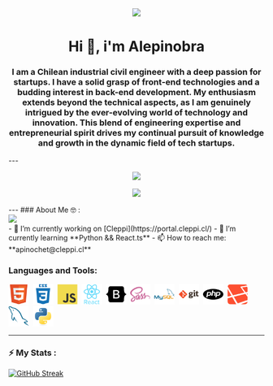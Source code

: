 <div id="header" align="center">
    <img src="https://media.giphy.com/media/7NoNw4pMNTvgc/giphy.gif" width="200"/>
    <h1 align="center"> Hi 👋, i'm Alepinobra</h1>
    <h3 align="center">I am a Chilean industrial civil engineer with a deep passion for startups. I have a solid grasp of front-end technologies and a budding interest in back-end development. My enthusiasm extends beyond the technical aspects, as I am genuinely intrigued by the ever-evolving world of technology and innovation. This blend of engineering expertise and entrepreneurial spirit drives my continual pursuit of knowledge and growth in the dynamic field of tech startups. </h3>
</div>
---
<div id="badges" align="center">
    <p align=”center”>
        <a href=”https://www.linkedin.com/in/apinochet/”>
            <img src=”https://img.shields.io/badge/LinkedIn-blue?style=flat&logo=linkedin&labelColor=blue">
        </a>
    </p>
    <p align=”center”>
        <a href=”https://www.instagram.com/alejandropinochet/”>
            <img src=”https://img.shields.io/badge/Instagram-E4405F?style=for-the-badge&logo=instagram&logoColor=white">
        </a>
    </p>
</div>
---
### About Me 🤓 :
<div>
    <img src="https://media.giphy.com/media/pFwRzOLfuGHok/giphy.gif" width="200"/>
</div>
- 🔭 I’m currently working on [Cleppi](https://portal.cleppi.cl/)
- 🌱 I’m currently learning **Python && React.ts**
- 📫 How to reach me: **apinochet@cleppi.cl**

<div align="left">
    <h3>Languages and Tools:</h3>
    <img src="https://github.com/devicons/devicon/blob/master/icons/html5/html5-original.svg" title="HTML5" alt="HTML" width="40" height="40">&nbsp;
    <img src="https://github.com/devicons/devicon/blob/master/icons/css3/css3-plain-wordmark.svg" title="CSS3" alt="CSS" width="40" height="40">&nbsp;
    <img src="https://github.com/devicons/devicon/blob/master/icons/javascript/javascript-original.svg" title="JavaScript" alt="JavaScript" width="40" height="40">&nbsp;
    <img src="https://github.com/devicons/devicon/blob/master/icons/react/react-original-wordmark.svg" title="React" alt="React" width="40" height="40">&nbsp;
    <img src="https://github.com/devicons/devicon/blob/master/icons/bootstrap/bootstrap-plain.svg" title="Bootstrap" alt="Bootstrap" width="40" height="40">&nbsp;
    <img src="https://github.com/devicons/devicon/blob/master/icons/sass/sass-original.svg" title="Sass" alt="Sass" width="40" height="40">&nbsp;
    <img src="https://github.com/devicons/devicon/blob/master/icons/mysql/mysql-original-wordmark.svg" title="MySQL" alt="MySQL" width="40" height="40">&nbsp;
    <img src="https://github.com/devicons/devicon/blob/master/icons/git/git-original-wordmark.svg" title="Git" alt="Git" width="40" height="40">&nbsp;
    <img src="https://github.com/devicons/devicon/blob/master/icons/php/php-plain.svg" title="PHP" alt="PHP" width="40" height="40">&nbsp;
    <img src="https://github.com/devicons/devicon/blob/master/icons/laravel/laravel-plain.svg" title="Laravel" alt="Laravel" width="40" height="40">&nbsp;
    <img src="https://github.com/devicons/devicon/blob/master/icons/mysql/mysql-plain.svg" title="MySQL" alt="MySQL" width="40" height="40">&nbsp;
    <img src="https://github.com/devicons/devicon/blob/master/icons/python/python-original.svg" title="Python" alt="Python" width="40" height="40">
  </div>
  
---

### ⚡ My Stats :

[![GitHub Streak](https://github-readme-streak-stats.herokuapp.com?user=alepinobra&theme=highcontrast&hide_border=true&exclude_days=Sun%2CSat)](https://git.io/streak-stats)
